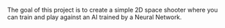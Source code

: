 The goal of this project is to create a simple 2D space shooter where you can train and play against an AI trained by a Neural Network.
